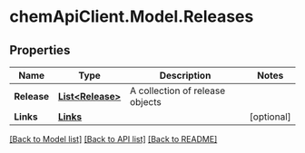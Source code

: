 # chemApiClient.Model.Releases
## Properties

Name | Type | Description | Notes
------------ | ------------- | ------------- | -------------
**Release** | [**List&lt;Release&gt;**](Release.md) | A collection of release objects | 
**Links** | [**Links**](Links.md) |  | [optional] 

[[Back to Model list]](../README.md#documentation-for-models) [[Back to API list]](../README.md#documentation-for-api-endpoints) [[Back to README]](../README.md)

